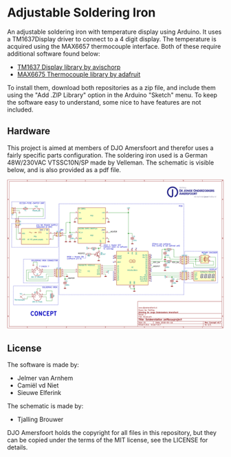 Adjustable Soldering Iron
=========================

An adjustable soldering iron with temperature display using Arduino. It uses a TM1637Display driver to connect to a 4 digit display. The temperature is acquired using the MAX6657 thermocouple interface. Both of these require additional software found below:

- [TM1637 Display library by avischorp](https://github.com/avishorp/TM1637)
- [MAX6675 Thermocouple library by adafruit](https://github.com/adafruit/MAX6675-library)

To install them, download both repositories as a zip file, and include them using the "Add .ZIP Library" option in the Arduino "Sketch" menu. To keep the software easy to understand, some nice to have features are not included.

## Hardware

This project is aimed at members of DJO Amersfoort and therefor uses a fairly specific parts configuration. The soldering iron used is a German 48W/230VAC VTSSC10N/SP made by Velleman. The schematic is visible below, and is also provided as a pdf file.

![schematic image](schematic.png)

## License

The software is made by:

- Jelmer van Arnhem
- Camiël vd Niet
- Sieuwe Elferink

The schematic is made by:

- Tjalling Brouwer

DJO Amersfoort holds the copyright for all files in this repository,
but they can be copied under the terms of the MIT license, see the LICENSE for details.
